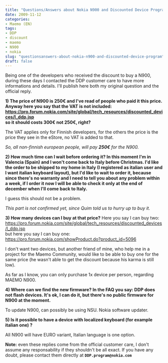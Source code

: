 ```yaml
---
title: "Questions/Answers about Nokia N900 and Discounted Device Program"
date: 2009-11-12
categories: 
- Maemo (EN)
tags: 
- DDP
- discount
- maemo
- N900
- nokia
slug: "questionsanswers-about-nokia-n900-and-discounted-device-program"
draft: false
---
```


Being one of the developers who received the discount to buy a N900,
during these days I contacted the DDP customer care to have more
informations and details. I'll publish here both my original question
and the official reply.

**1) The price of N900 is 250€ and I've read of people who paid it this
price. Anyway here you say that the VAT is not included:  
<https://pro.forum.nokia.com/site/global/tech_resources/discounted_devices/l_ddp.jsp>  
so it should costs 300€ not 250€, right?**

The VAT applies only for Finnish developers, for the others the price is
the price they see in the eStore, no VAT is added to that.

*So, all non-finnish european people, will pay **250€** for the N900.*

**2) How much time can I wait before ordering it? In this moment I'm in
Valencia (Spain) and I won't come back to Italy before Christmas. I'd
like the order to be shipped to my home in Italy (I registered as
italian user and I want italian keyboard layout), but I'd like to wait
to order it, because since there's no warranty and I need to tell you
about any problem within a week, if I order it now I will be able to
check it only at the end of december when I'll come back to Italy.**

I guess this should not be a problem.

*This part is not confirmed yet, since Quim told us to hurry up to buy
it.*

**3) How many devices can I buy at that price?** 
Here you say I can buy two: <https://pro.forum.nokia.com/site/global/tech_resources/discounted_devices/l_ddp.jsp>  
but here you say I can buy one: <https://pro.forum.nokia.com/showProduct.do?product_id=5096>

I don't want two devices, but another friend of mine, who help me in a
project for the Maemo Community, would like to be able to buy one for
the same price (he wasn't able to get the discount because his karma is
still low).

As far as I know, you can only purchase 1x device per person, regarding
MAEMO N900.

**4) Where can we find the new firmware? In the FAQ you say: DDP does
not flash devices. It's ok, I can do it, but there's no public firmware
for N900 at the moment.**

To update N900, can possibly be using NSU. Nokia software updater.

**5) Is it possible to have a device with localized keyboard (for
example italian one) ?**

All N900 will have EURO variant, Italian language is one option.

**Note:** even these replies come from the official customer care, I
don't assume any responsability if they shouldn't be all exact. If you
have any doubt, please contact them directly at **`DDP.program@nokia.com`**

